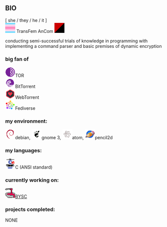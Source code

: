 ## BIO

 [ she / they / he / it ]  
 ![transfeminine pride](transfem.png) TransFem AnCom ![anarcho-communism](ancom.png)  

conducting semi-successful trials of knowledge in programming with implementing a command parser and basic premises of dynamic encryption

### big fan of
 ![the onion router](tor.png)TOR  
 ![](bittorrent.png)BitTorrent  
 ![](webtorrent.png)WebTorrent  
 ![](fediverse.png)Fediverse  

### my environment:

 ![](deb.png)debian, ![](gnome3.png)gnome 3, ![](atom.png)atom, ![](pencil2d.png)pencil2d

### my languages:

 ![](k&rc.png)C (ANSI standard)

### currently working on:
 ![](bysc.png)[BYSC](https://github.com/alines7777/bysc)

### projects completed:

 NONE

<!--
**alines7777/alines7777** is a ✨ _special_ ✨ repository because its `README.md` (this file) appears on your GitHub profile.

Here are some ideas to get you started:

- 🔭 I’m currently working on ...
- 🌱 I’m currently learning ...
- 👯 I’m looking to collaborate on ...
- 🤔 I’m looking for help with ...
- 💬 Ask me about ...
- 📫 How to reach me: ...
- 😄 Pronouns: ...
- ⚡ Fun fact: ...
-->
